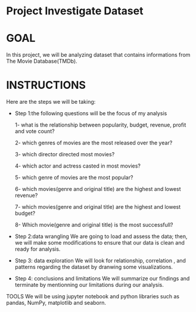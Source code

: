 # Project Investigate Dataset

# GOAL
In this project, we will be analyzing dataset that contains informations from The Movie Database(TMDb). 

# INSTRUCTIONS
Here are the steps we will be taking:

+ Step 1:the following questions will be the focus of my analysis
 
  1- what is the relationship between popularity, budget, revenue, profit and vote count?
  
  2- which genres of movies are the most released over the year?
 
  3- which director directed most movies?
 
  4- which actor and actress casted in most movies?
  
  5- which genre of movies are the most popular?  

  6- which movies(genre and original title) are the highest and lowest revenue?
 
  7- which movies(genre and original title) are the highest and lowest budget?
 
  8- Which movie(genre and original title) is the most successfull?
 
+ Step 2:data wrangling
 We are going to load and assess the data; then, we will make some modifications to ensure that
 our data is clean and ready for analysis.

+ Step 3: data exploration
 We will look for relationship, correlation , and patterns
 regarding the dataset by dranwing some visualizations.

+ Step 4: conclusions and limitations
 We will summarize our findings
 and terminate by mentionning our limitations during our analysis.
 
 TOOLS
We will be using jupyter notebook and python libraries such as pandas, NumPy, matplotlib and seaborn. 
